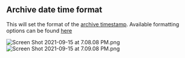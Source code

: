 ## Archive date time format

This will set the format of the [archive timestamp](Add%20date%20and%20time%20to%20archived%20cards.md). Available formatting options can be found [here](https://momentjs.com/docs/#/displaying/format/)

<img alt="Screen Shot 2021-09-15 at 7.08.08 PM.png" srcset="/obsidian-chatlike/Assets/Screen%20Shot%202021-09-15%20at%207.08.08%20PM.png 2x">

<img alt="Screen Shot 2021-09-15 at 7.09.08 PM.png" srcset="/obsidian-chatlike/Assets/Screen%20Shot%202021-09-15%20at%207.09.08%20PM.png 2x">
